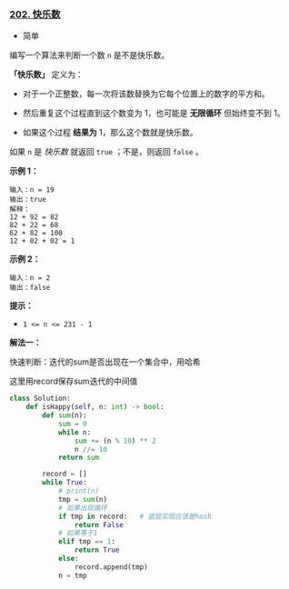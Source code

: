 ### [202. 快乐数](https://leetcode.cn/problems/happy-number/)

- 简单

编写一个算法来判断一个数 `n` 是不是快乐数。

**「快乐数」** 定义为：

- 对于一个正整数，每一次将该数替换为它每个位置上的数字的平方和。
- 然后重复这个过程直到这个数变为 1，也可能是 **无限循环** 但始终变不到 1。

- 如果这个过程 **结果为** 1，那么这个数就是快乐数。

如果 `n` 是 *快乐数* 就返回 `true` ；不是，则返回 `false` 。

**示例 1：**

```
输入：n = 19
输出：true
解释：
12 + 92 = 82
82 + 22 = 68
62 + 82 = 100
12 + 02 + 02 = 1
```

**示例 2：**

```
输入：n = 2
输出：false
```

**提示：**

- `1 <= n <= 231 - 1`

**解法一：** 

快速判断：迭代的sum是否出现在一个集合中，用哈希

这里用record保存sum迭代的中间值

```python
class Solution:
    def isHappy(self, n: int) -> bool:
        def sum(n):
            sum = 0
            while n:
                sum += (n % 10) ** 2
                n //= 10
            return sum

        record = []
        while True:
            # print(n)
            tmp = sum(n)
            # 如果出现循环
            if tmp in record:   # 底层实现应该是hash
                return False
            # 如果等于1
            elif tmp == 1:
                return True
            else:
                record.append(tmp)
            n = tmp
```

